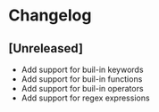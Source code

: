 # Changelog

## [Unreleased]

* Add support for buil-in keywords
* Add support for buil-in functions
* Add support for buil-in operators
* Add support for regex expressions
